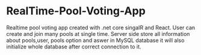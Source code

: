 # RealTime-Pool-Voting-App
Realtime pool voting app created with .net core singaIR and React. User can create and join many pools at single time. Server side store all information about pools,user, pools option and aswer in MySQL database it will also initialize whole database  after correct connection to it. 
